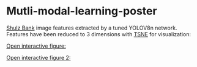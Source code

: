 # Mutli-modal-learning-poster


[Shulz Bank](https://doi.pangaea.de/10.1594/PANGAEA.949920) image features extracted by a tuned YOLOV8n network. Features have been reduced to 3 dimensions with [TSNE](https://scikit-learn.org/stable/modules/generated/sklearn.manifold.TSNE.html) for visualization: 

[Open interactive figure:](https://cgame1.github.io/Mutli-modal-learning-poster/tsne.html)

[Open interactive figure 2:](https://cgame1.github.io/Mutli-modal-learning-poster/test.html)


